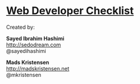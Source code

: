 ﻿# [Web Developer Checklist](http://webdevchecklist.com/)

Created by:

**Sayed Ibrahim Hashimi**  
http://sedodream.com   
@sayedihashimi

**Mads Kristensen**  
http://madskristensen.net  
@mkristensen